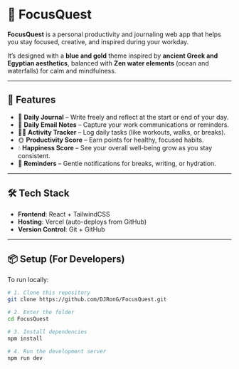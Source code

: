 # 🌊 FocusQuest

**FocusQuest** is a personal productivity and journaling web app that helps you stay focused, creative, and inspired during your workday.

It’s designed with a **blue and gold** theme inspired by **ancient Greek and Egyptian aesthetics**, balanced with **Zen water elements** (ocean and waterfalls) for calm and mindfulness.

---

## 🚀 Features

- 📝 **Daily Journal** – Write freely and reflect at the start or end of your day.
- 📧 **Daily Email Notes** – Capture your work communications or reminders.
- 🧘‍♂️ **Activity Tracker** – Log daily tasks (like workouts, walks, or breaks).
- 🌞 **Productivity Score** – Earn points for healthy, focused habits.
- 💧 **Happiness Score** – See your overall well-being grow as you stay consistent.
- 🔔 **Reminders** – Gentle notifications for breaks, writing, or hydration.

---

## 🛠️ Tech Stack

- **Frontend**: React + TailwindCSS  
- **Hosting**: Vercel (auto-deploys from GitHub)  
- **Version Control**: Git + GitHub  

---

## 📦 Setup (For Developers)

To run locally:

```bash
# 1. Clone this repository
git clone https://github.com/DJRonG/FocusQuest.git

# 2. Enter the folder
cd FocusQuest

# 3. Install dependencies
npm install

# 4. Run the development server
npm run dev
